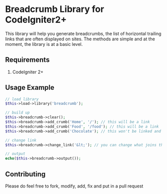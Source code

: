Breadcrumb Library for CodeIgniter2+
===============

This library will help you generate breadcrumbs, the list of horizontal trailing links that are often displayed on sites. The methods are simple and at the moment, the library is at a basic level.

Requirements
------------
1. CodeIgniter 2+

Usage Example
------------

```php
// load library
$this->load->library('breadcrumb');

// build up
$this->breadcrumb->clear();
$this->breadcrumb->add_crumb('Home', '/'); // this will be a link
$this->breadcrumb->add_crumb('Food', '/food'); // this will be a link
$this->breadcrumb->add_crumb('Chocolate'); // this won't be linked and will just be text

// change link
$this->breadcrumb->change_link('&lt;'); // you can change what joins the crumbs

// output
echo($this->breadcrumb->output());
```

Contributing
------------
Please do feel free to fork, modify, add, fix and put in a pull request